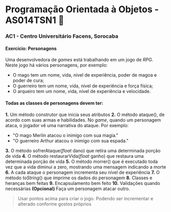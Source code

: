 ﻿# Programação Orientada à Objetos - AS014TSN1 :rocket:

### AC1 - Centro Universitário Facens, Sorocaba

#### Exercício: Personagens
Uma desenvolvedora de _games_ está trabalhando em um jogo de _RPG_. Neste jogo há vários personagens, por exemplo:
- O mago tem um nome, vida, nível de experiência, poder de magoa e poder de cura;
- O guerreiro tem um nome, vida, nível de experiência e força física;
- O arqueiro tem um nome, vida, nível de experiência e velocidade.

#### Todas as classes de personagens devem ter:
**1.** Um método construtor que inicia seus atributos
**2.** O método ataque(), de acordo com suas armas e habilidades. No _game_, quando um personagem ataca, o jogador vê uma narrativa do ataque. Por exemplo: 
- "O mago Merlin atacou o inimigo com sua magia."
- "O guerreiro Arthur atacou o inimigo com sua espada."

**3.** O método sofrerAtaque(_float_ dano) que retira uma determinada porção de vida
**4.** O método restaurarVida(_float_ ganho) que restaura uma determinada porção de vida
**5.** O método morrer() que é executado toda vez que a vida diminui a zero, mostrando uma mensagem indicando a morte
**6.** A cada ataque o personagem incrementa seu nível de experiência
**7.** O método _toString_() que imprime os dados do personagem
**8.** Classes e heranças bem feitas
**9.** Encapsulamento bem feito
**10.** Validações quando necessárias
**(Opcional)** Faça um personagem atacar outro.

> Usar pontos acima para criar o jogo. Podendo ser incrementar e alterado conforme gostos próprios
  
